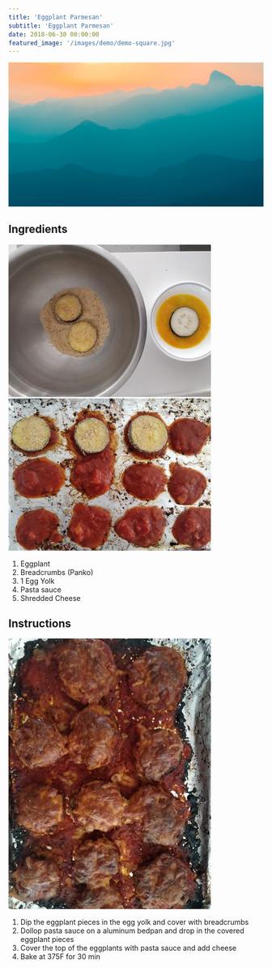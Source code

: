 ```yaml
---
title: 'Eggplant Parmesan'
subtitle: 'Eggplant Parmesan'
date: 2018-06-30 00:00:00
featured_image: '/images/demo/demo-square.jpg'
---
```


![](/images/demo/demo-landscape.jpg)

## Ingredients

![ingredients](/images/vegetarian/vegetarian-eggplant-parmesan-01.jpg)
![bakingsheet](/images/vegetarian/vegetarian-eggplant-parmesan-02.jpg)

1. Eggplant
1. Breadcrumbs (Panko)
1. 1 Egg Yolk
1. Pasta sauce
1. Shredded Cheese

## Instructions

![eggparm](/images/vegetarian/vegetarian-eggplant-parmesan-03.jpg)

1. Dip the eggplant pieces in the egg yolk and cover with breadcrumbs
1. Dollop pasta sauce on a aluminum bedpan and drop in the covered eggplant pieces
1. Cover the top of the eggplants with pasta sauce and add cheese
1. Bake at 375F for 30 min
